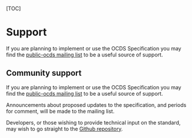 [TOC]

# Support

<span class="lead">If you are planning to implement or use the OCDS Specification you may find the [public-ocds mailing list](https://groups.google.com/a/webfoundation.org/forum/#!forum/public-ocds) to be a useful source of support.</span>

## Community support

If you are planning to implement or use the OCDS Specification you may find the [public-ocds mailing list](https://groups.google.com/a/webfoundation.org/forum/#!forum/public-ocds) to be a useful source of support.

Announcements about proposed updates to the specification, and periods for comment, will be made to the mailing list.

Developers, or those wishing to provide technical input on the standard, may wish to go straight to the [Github repository](https://github.com/open-contracting/standard).

